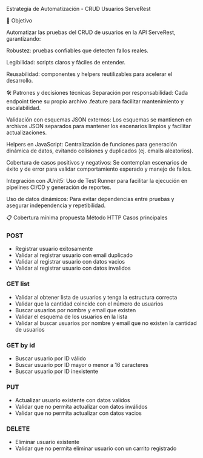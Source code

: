 Estrategia de Automatización - CRUD Usuarios ServeRest

 🎯 Objetivo

Automatizar las pruebas del CRUD de usuarios en la API ServeRest, garantizando:

Robustez: pruebas confiables que detecten fallos reales.

Legibilidad: scripts claros y fáciles de entender.

Reusabilidad: componentes y helpers reutilizables para acelerar el desarrollo.


🛠️ Patrones y decisiones técnicas
Separación por responsabilidad:
Cada endpoint tiene su propio archivo .feature para facilitar mantenimiento y escalabilidad.

Validación con esquemas JSON externos:
Los esquemas se mantienen en archivos JSON separados para mantener los escenarios limpios y facilitar actualizaciones.

Helpers en JavaScript:
Centralización de funciones para generación dinámica de datos, evitando colisiones y duplicados (ej. emails aleatorios).

Cobertura de casos positivos y negativos:
Se contemplan escenarios de éxito y de error para validar comportamiento esperado y manejo de fallos.

Integración con JUnit5:
Uso de Test Runner para facilitar la ejecución en pipelines CI/CD y generación de reportes.

Uso de datos dinámicos:
Para evitar dependencias entre pruebas y asegurar independencia y repetibilidad.

📋 Cobertura mínima propuesta
Método HTTP	Casos principales

### POST	

- Registrar usuario exitosamente
- Validar al registrar usuario con email duplicado
- Validar al registrar usuario con datos vacios
- Validar al registrar usuario con datos invalidos

###   GET list	

- Validar al obtener lista de usuarios y tenga la estructura correcta
- Validar que la cantidad coincide con el número de usuarios
- Buscar usuarios por nombre y email que existen
- Validar el esquema de los usuarios en la lista
- Validar al buscar usuarios por nombre y email que no existen la cantidad de usuarios

###   GET by id	

- Buscar usuario por ID válido
- Buscar usuario por ID mayor o menor a 16 caracteres
- Buscar usuario por ID inexistente

###   PUT	

- Actualizar usuario existente con datos validos
- Validar que no permita actualizar con datos inválidos
- Validar que no permita actualizar con datos vacios

###   DELETE	

- Eliminar usuario existente
- Validar que no permita eliminar usuario con un carrito registrado